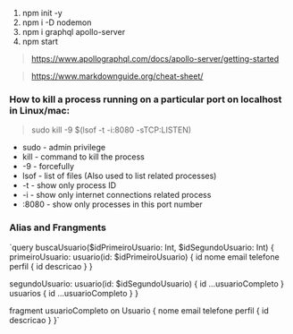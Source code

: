 1. npm init -y
2. npm i -D nodemon
3. npm i graphql apollo-server
4. npm start

> https://www.apollographql.com/docs/apollo-server/getting-started

> https://www.markdownguide.org/cheat-sheet/

### **How to kill a process running on a particular port on localhost in Linux/mac:**

> sudo kill -9 $(lsof -t -i:8080 -sTCP:LISTEN)

- sudo - admin privilege
- kill - command to kill the process
- -9 - forcefully
- lsof - list of files (Also used to list related processes)
- -t - show only process ID
- -i - show only internet connections related process
- :8080 - show only processes in this port number

### **Alias and Frangments**

`query buscaUsuario($idPrimeiroUsuario: Int, $idSegundoUsuario: Int) {
  primeiroUsuario: usuario(id: $idPrimeiroUsuario) {
    id
    nome
    email
    telefone
    perfil {
      id
      descricao
    }
  }

  segundoUsuario: usuario(id: $idSegundoUsuario) {
    id
    ...usuarioCompleto
  }
  usuarios {
    id
    ...usuarioCompleto
  }
}

fragment usuarioCompleto on Usuario {
    nome
    email
    telefone
    perfil {
      id
      descricao
    }
}`

